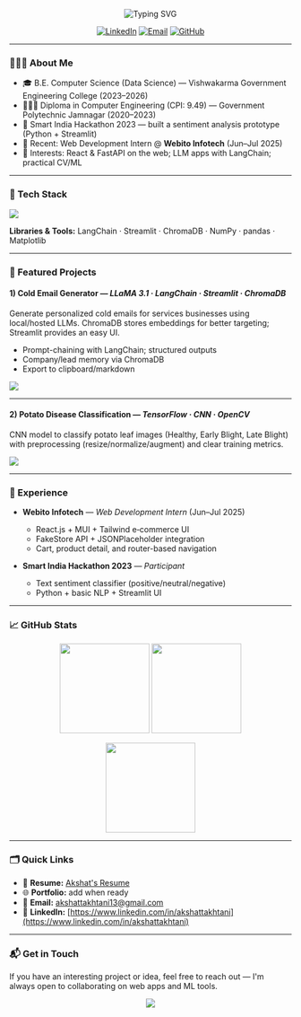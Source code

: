 

<!-- Profile README for github.com/akshattakhtani13 -->

<!-- Header -->

<p align="center">
  <img src="https://readme-typing-svg.herokuapp.com?size=28&duration=3000&color=36BCF7&center=true&vCenter=true&width=700&lines=Hi%F0%9F%91%8B+I'm+Akshat+Takhtani;React+%26+AI%2FML+Engineer;Building+useful+things+with+Python+%26+JS" alt="Typing SVG" />
</p>

<p align="center">
  <a href="https://www.linkedin.com/in/akshat-takhtani"><img alt="LinkedIn" src="https://img.shields.io/badge/LinkedIn-akshattakhtani-0A66C2?logo=linkedin"></a>
  <a href="mailto:akshattakhtani13@gmail.com"><img alt="Email" src="https://img.shields.io/badge/Email-akshattakhtani13%40gmail.com-D14836?logo=gmail&logoColor=white"></a>
  <a href="https://github.com/akshattakhtani13"><img alt="GitHub" src="https://img.shields.io/badge/GitHub-akshattakhtani13-181717?logo=github"></a>
  <!-- Optional: replace with your portfolio when ready -->
  <!-- <a href="https://your-portfolio.link"><img alt="Portfolio" src="https://img.shields.io/badge/Portfolio-Online-14b8a6?logo=vercel&logoColor=white"></a> -->
</p>

---

### 👨🏻‍💻 About Me

* 🎓 B.E. Computer Science (Data Science) — Vishwakarma Government Engineering College (2023–2026)
* 🧑🏻‍🎓 Diploma in Computer Engineering (CPI: 9.49) — Government Polytechnic Jamnagar (2020–2023)
* 🧩 Smart India Hackathon 2023 — built a sentiment analysis prototype (Python + Streamlit)
* 💼 Recent: Web Development Intern @ **Webito Infotech** (Jun–Jul 2025)
* 🔭 Interests: React & FastAPI on the web; LLM apps with LangChain; practical CV/ML

---

### 🧰 Tech Stack

<p>
  <img src="https://skillicons.dev/icons?i=python,cpp,c,java,js,react,tailwind,materialui,fastapi,tensorflow,opencv,git,vite,linux,vscode,pycharm,idea" />
</p>

**Libraries & Tools:** LangChain · Streamlit · ChromaDB · NumPy · pandas · Matplotlib

---

### 🚀 Featured Projects

#### 1) Cold Email Generator — *LLaMA 3.1 · LangChain · Streamlit · ChromaDB*

Generate personalized cold emails for services businesses using local/hosted LLMs. ChromaDB stores embeddings for better targeting; Streamlit provides an easy UI.

* Prompt-chaining with LangChain; structured outputs
* Company/lead memory via ChromaDB
* Export to clipboard/markdown

<p>
  <a href="https://github.com/akshattakhtani13/cold-email-generator"><img src="https://img.shields.io/badge/Repo-Cold%20Email%20Generator-242938?logo=github" /></a>
  <!-- <a href="#"><img src="https://img.shields.io/badge/Demo-Live-22c55e?logo=streamlit" /></a> -->
</p>

---

#### 2) Potato Disease Classification — *TensorFlow · CNN · OpenCV*

CNN model to classify potato leaf images (Healthy, Early Blight, Late Blight) with preprocessing (resize/normalize/augment) and clear training metrics.

<p>
  <a href="https://github.com/akshattakhtani13/potato-disease-classification"><img src="https://img.shields.io/badge/Repo-Potato%20Disease%20CNN-242938?logo=github" /></a>
</p>

---

### 🧪 Experience

* **Webito Infotech** — *Web Development Intern* (Jun–Jul 2025)

  * React.js + MUI + Tailwind e‑commerce UI
  * FakeStore API + JSONPlaceholder integration
  * Cart, product detail, and router-based navigation

* **Smart India Hackathon 2023** — *Participant*

  * Text sentiment classifier (positive/neutral/negative)
  * Python + basic NLP + Streamlit UI

---

### 📈 GitHub Stats

<p align="center">
  <img src="https://github-readme-stats.vercel.app/api?username=akshattakhtani13&show_icons=true" height="160" />
  <img src="https://github-readme-streak-stats.herokuapp.com/?user=akshattakhtani13" height="160" />
</p>
<p align="center">
  <img src="https://github-readme-stats.vercel.app/api/top-langs/?username=akshattakhtani13&layout=compact" height="160" />
</p>

---

### 🗂️ Quick Links

* 🧾 **Resume:** [Akshat's Resume](https://github.com/akshattakhtani/my_resume/blob/main/Resume_Akshat_Takhtani_DS.pdf)
* 🌐 **Portfolio:** add when ready
* 💌 **Email:** [akshattakhtani13@gmail.com](mailto:akshattakhtani13@gmail.com)
* 💼 **LinkedIn:** [https://www.linkedin.com/in/akshattakhtani](https://www.linkedin.com/in/akshattakhtani)

---

### 📬 Get in Touch

If you have an interesting project or idea, feel free to reach out — I'm always open to collaborating on web apps and ML tools.

<p align="center">
  <img src="https://komarev.com/ghpvc/?username=akshattakhtani13&label=Profile%20Views&style=flat" />
</p>

<!-- Tips to maintain this README
1) Keep project sections up to date with short value-focused bullets.
2) Add screenshots/GIFs for demos.
3) Pin your best repos so they appear below the profile.
4) Replace placeholder links (Resume/Portfolio) when available. -->

